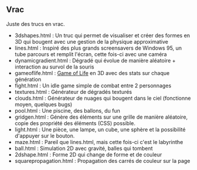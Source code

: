 ## Vrac

Juste des trucs en vrac.

- 3dshapes.html : Un truc qui permet de visualiser et créer des formes en 3D qui bougent avec une gestion de la physique approximative
- lines.html : Inspiré des plus grands screensavers de Windows 95, un tube parcours et remplit l'écran, cette fois-ci avec une caméra
- dynamicgradient.html : Dégradé qui évolue de manière aléatoire + interaction au survol de la souris
- gameoflife.html : [Game of Life](https://fr.wikipedia.org/wiki/Jeu_de_la_vie) en 3D avec des stats sur chaque génération
- fight.html : Un idle game simple de combat entre 2 personnages
- textures.html : Générateur de dégradés texturés
- clouds.html : Générateur de nuages qui bougent dans le ciel (fonctionne moyen, quelques bugs)
- pool.html : Une piscine, des ballons, du fun
- gridgen.html : Génère des éléments sur une grille de manière aléatoire, copie des propriété des éléments (CSS) possible.
- light.html : Une pièce, une lampe, un cube, une sphère et la possibilité d'appuyer sur le bouton.
- maze.html : Pareil que lines.html, mais cette fois-ci c'est le labyrinthe
- ball.html : Simulation 2D avec gravité, balles qui tombent 
- 2dshape.html : Forme 2D qui change de forme et de couleur
- squarepropagation.html : Propagation des carrés de couleur sur la page
